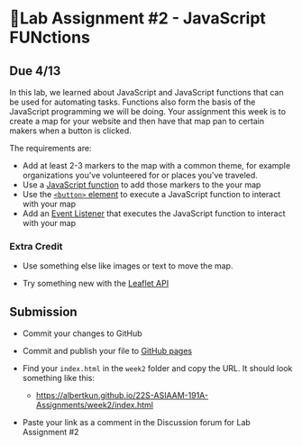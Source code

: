 # 📝Lab Assignment #2 - JavaScript FUNctions

## Due 4/13

In this lab, we learned about JavaScript and JavaScript functions that can be used for automating tasks. Functions also form the basis of the JavaScript programming we will be doing. Your assignment this week is to create a map for your website and then have that map pan to certain makers when a button is clicked.

The requirements are:

- Add at least 2-3 markers to the map with a common theme, for example organizations you've volunteered for or places you've traveled.
- Use a [JavaScript function](https://developer.mozilla.org/en-US/docs/Web/JavaScript/Reference/Global_Objects/Function/Function) to add those markers to the your map
- Use the [`<button>` element](https://developer.mozilla.org/en-US/docs/Web/HTML/Element/button) to execute a JavaScript function to interact with your map
- Add an [Event Listener](https://developer.mozilla.org/en-US/docs/Web/API/EventListener) that executes the JavaScript function to interact with your map 

### Extra Credit

- Use something else like images or text to move the map.

- Try something new with the [Leaflet API](https://leafletjs.com/reference-1.7.1.html)
  
## Submission

- Commit your changes to GitHub

- Commit and publish your file to [GitHub pages](https://guides.github.com/features/pages/)

- Find your `index.html` in the `week2` folder and copy the URL. It should look something like this:
  - https://albertkun.github.io/22S-ASIAAM-191A-Assignments/week2/index.html

- Paste your link as a comment in the Discussion forum for Lab Assignment #2
